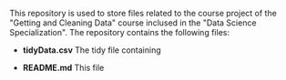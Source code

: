 This repository is used to store files related to the course project of the "Getting and Cleaning Data" course inclused in the "Data Science Specialization".
The repository contains the following files:

* **tidyData.csv**
    The tidy file containing 

* **README.md**
    This file